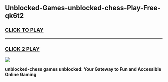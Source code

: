 
## Unblocked-Games-unblocked-chess-Play-Free-qk6t2
<h3>
<a href="https://premium76.site?title=unblocked-chess&ref=23A">CLICK TO PLAY</a></h3>
<hr>

<h3>
<a href="https://premium76.site?title=unblocked-chess&ref=23A">CLICK 2 PLAY</a>
  
</h3>

<a href="https://premium76.site?title=unblocked-chess&ref=23A"><img src="https://clearcache.store/games.png"></a>


**unblocked-chess games unblocked: Your Gateway to Fun and Accessible Online Gaming**
